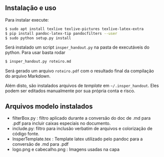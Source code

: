 ## Instalação e uso

Para instalar execute:

```bash
$ sudo apt install texlive texlive-pictures texlive-latex-extra 
$ pip install pandoc-latex-tip pandocfilters --user
$ sudo python setup.py install
```
Será instalado um script `insper_handout.py` na pasta de executáveis do python. Para usar basta rodar

```bash
$ insper_handout.py roteiro.md
```

Será gerado um arquivo `roteiro.pdf` com o resultado final da compilação do arquivo Markdown.

Além disto, são instalados arquivos de *template* em `~/.insper_handout`. Eles podem ser editados manualmente por sua própria conta e risco.

## Arquivos modelo instalados

- filterBox.py : filtro aplicado durante a conversão do doc de .md para .pdf para incluir caixas especiais no documento. 
- include.py: filtro para inclusão verbatim de arquivos e colorização de código fonte. 
- InsperTemplate.tex : Template latex utilizado pelo pandoc para a conversão de .md para .pdf
- logo.png e cabecalho.png : Imagens usadas na capa
